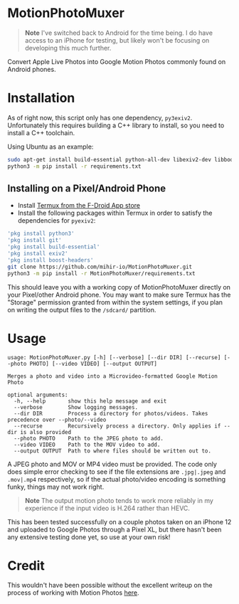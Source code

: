MotionPhotoMuxer
================

> **Note**
> I've switched back to Android for the time being. I do have access to an iPhone for testing, but
> likely won't be focusing on developing this much further.

Convert Apple Live Photos into Google Motion Photos commonly found on Android phones.

# Installation

As of right now, this script only has one dependency, `py3exiv2`. Unfortunately
this requires building a C++ library to install, so you need to install a C++ toolchain.

Using Ubuntu as an example:

~~~bash
sudo apt-get install build-essential python-all-dev libexiv2-dev libboost-python-dev python3 python3-pip python3-venv
python3 -m pip install -r requirements.txt
~~~

## Installing on a Pixel/Android Phone

* Install [Termux from the F-Droid App store](https://f-droid.org/en/packages/com.termux/)
* Install the following packages within Termux in order to satisfy the dependencies for `pyexiv2`:

~~~bash
'pkg install python3'
'pkg install git'
'pkg install build-essential'
'pkg install exiv2'
'pkg install boost-headers'
git clone https://github.com/mihir-io/MotionPhotoMuxer.git
python3 -m pip install -r MotionPhotoMuxer/requirements.txt
~~~

This should leave you with a working copy of MotionPhotoMuxer directly on your Pixel/other Android phone.
You may want to make sure Termux has the "Storage" permission granted from within the system settings, if
you plan on writing the output files to the `/sdcard/` partition.


# Usage

~~~
usage: MotionPhotoMuxer.py [-h] [--verbose] [--dir DIR] [--recurse] [--photo PHOTO] [--video VIDEO] [--output OUTPUT]

Merges a photo and video into a Microvideo-formatted Google Motion Photo

optional arguments:
  -h, --help       show this help message and exit
  --verbose        Show logging messages.
  --dir DIR        Process a directory for photos/videos. Takes precedence over --photo/--video
  --recurse        Recursively process a directory. Only applies if --dir is also provided
  --photo PHOTO    Path to the JPEG photo to add.
  --video VIDEO    Path to the MOV video to add.
  --output OUTPUT  Path to where files should be written out to.
~~~

A JPEG photo and MOV or MP4 video must be provided. The code only does simple
error checking to see if the file extensions are `.jpg|.jpeg` and `.mov|.mp4`
respectively, so if the actual photo/video encoding is something funky, things
may not work right.

> **Note**
> The output motion photo tends to work more reliably in my experience if the input video is H.264 rather than HEVC.

This has been tested successfully on a couple photos taken on an iPhone 12 and
uploaded to Google Photos through a Pixel XL, but there hasn't been any
extensive testing done yet, so use at your own risk!

# Credit

This wouldn't have been possible without the excellent writeup on the process
of working with Motion Photos [here](https://medium.com/android-news/working-with-motion-photos-da0aa49b50c).
